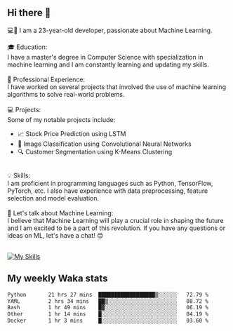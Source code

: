 ## Hi there 👋

💻🤖 I am a 23-year-old developer, passionate about Machine Learning.</br>

🎓 Education:</br>
I have a master's degree in Computer Science with specialization in machine learning and I am constantly learning and updating my skills.
</br></br>
💼 Professional Experience:</br>
I have worked on several projects that involved the use of machine learning algorithms to solve real-world problems.
</br></br>
💻 Projects:</br>
Some of my notable projects include:
</br>
- 📈 Stock Price Prediction using LSTM</br>
- 🤖 Image Classification using Convolutional Neural Networks</br>
- 🔍 Customer Segmentation using K-Means Clustering</br>
</br>
💡 Skills:</br>
I am proficient in programming languages such as Python, TensorFlow, PyTorch, etc. I also have experience with data preprocessing, feature selection and model evaluation.
</br></br>
💬 Let's talk about Machine Learning:</br>
I believe that Machine Learning will play a crucial role in shaping the future and I am excited to be a part of this revolution. If you have any questions or ideas on ML, let's have a chat! 😊
</br></br>

[![My Skills](https://skillicons.dev/icons?i=html,css,docker,express,figma,firebase,graphql,nodejs,react,ts,vue,py,pytorch)](https://skillicons.dev)

## My weekly Waka stats

<!--START_SECTION:waka-->

```txt
Python       21 hrs 27 mins  ██████████████████▒░░░░░░   72.79 %
YAML         2 hrs 34 mins   ██▒░░░░░░░░░░░░░░░░░░░░░░   08.72 %
Bash         1 hr 49 mins    █▓░░░░░░░░░░░░░░░░░░░░░░░   06.19 %
Other        1 hr 14 mins    █░░░░░░░░░░░░░░░░░░░░░░░░   04.19 %
Docker       1 hr 3 mins     █░░░░░░░░░░░░░░░░░░░░░░░░   03.60 %
```

<!--END_SECTION:waka-->
